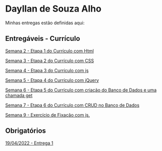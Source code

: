 # Dayllan de Souza Alho
Minhas entregas estão definidas aqui:
## Entregáveis - Currículo

<a href = "https://github.com/DayllanAlho/2022M2-T4-Entregaveis/tree/main/Semana%202/03_AUT_EST_ENTREGA"> Semana 2 - Etapa 1 do Currículo com Html<a>

<a href = "https://github.com/DayllanAlho/2022M2-T4-Entregaveis/tree/main/Semana%203"> Semana 3 - Etapa 2 do Currículo com CSS <a>

<a href = "https://github.com/DayllanAlho/2022M2-T4-Entregaveis/tree/main/Semana%204"> Semana 4 - Etapa 3 do Currículo com js <a>

<a href = "https://github.com/DayllanAlho/2022M2-T4-Entregaveis/tree/main/Semana%205/03_AUT_EST_ENTREGA/Curr%C3%ADculo%20-%20jQuery"> Semana 5 - Etapa 4 do Currículo com jQuery <a>

<a href = "https://github.com/DayllanAlho/2022M2-T4-Entregaveis/tree/main/Semana%206/03_AUT_EST_ENTREGA/Curr%C3%ADculo%20-%20Db/frontend"> Semana 6 - Etapa 5 do Currículo com criação do Banco de Dados e uma chamada get<a>

<a href= "https://github.com/DayllanAlho/2022M2-T4-Entregaveis/tree/main/Semana%207/03_AUT_EST_ENTREGA/Curr%C3%ADculo%20-%20CRUD/frontend">Semana 7 - Etapa 6 do Currículo com CRUD no Banco de Dados</a>

<a href = "https://github.com/DayllanAlho/2022M2-T4-Entregaveis/tree/main/Semana%209/04_AUT_EST_EX_OBRIGATORIOS/EXERCICIO%20SEMANA%209"> Semana 9 - Exercício de Fixação com js.<a>

## Obrigatórios
<a href="https://github.com/Intelihub/Template_Aluno/blob/main/03_EX_OBRIGATORIOS/Coloque%20aqui%20entregas%20de%20exerc%C3%ADcios%20obrigat%C3%B3rios.rtf"> 19/04/2022 - Entrega 1 </a>
